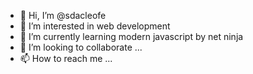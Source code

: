 - 👋 Hi, I’m @sdacleofe
- 👀 I’m interested in web development
- 🌱 I’m currently learning modern javascript by net ninja
- 💞️ I’m looking to collaborate ...
- 📫 How to reach me ...

<!---
sdacleofe/sdacleofe is a ✨ special ✨ repository because its `README.md` (this file) appears on your GitHub profile.
You can click the Preview link to take a look at your changes.
--->
